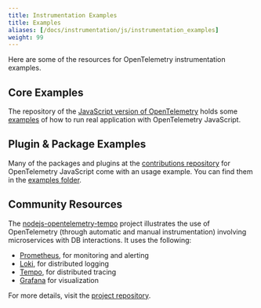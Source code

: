 ```yaml
---
title: Instrumentation Examples
title: Examples
aliases: [/docs/instrumentation/js/instrumentation_examples]
weight: 99
---
```


Here are some of the resources for OpenTelemetry instrumentation examples.

## Core Examples

The repository of the [JavaScript version of OpenTelemetry][repo] holds some
[examples][] of how to run real application with OpenTelemetry JavaScript.

[repo]: https://github.com/open-telemetry/opentelemetry-js
[examples]:
  https://github.com/open-telemetry/opentelemetry-js/tree/main/examples

## Plugin & Package Examples

Many of the packages and plugins at the [contributions repository][] for
OpenTelemetry JavaScript come with an usage example. You can find them in the
[examples folder][].

[contributions repository]:
  https://github.com/open-telemetry/opentelemetry-js-contrib
[examples folder]:
  https://github.com/open-telemetry/opentelemetry-js-contrib/tree/main/examples

## Community Resources

The [nodejs-opentelemetry-tempo][tempo] project illustrates the use of
OpenTelemetry (through automatic and manual instrumentation) involving
microservices with DB interactions. It uses the following:

- [Prometheus](https://prometheus.io), for monitoring and alerting
- [Loki](https://grafana.com/oss/loki/), for distributed logging
- [Tempo](https://grafana.com/oss/tempo/), for distributed tracing
- [Grafana](https://grafana.com/grafana/) for visualization

For more details, visit the [project repository][tempo].

[tempo]: https://github.com/mnadeem/nodejs-opentelemetry-tempo
